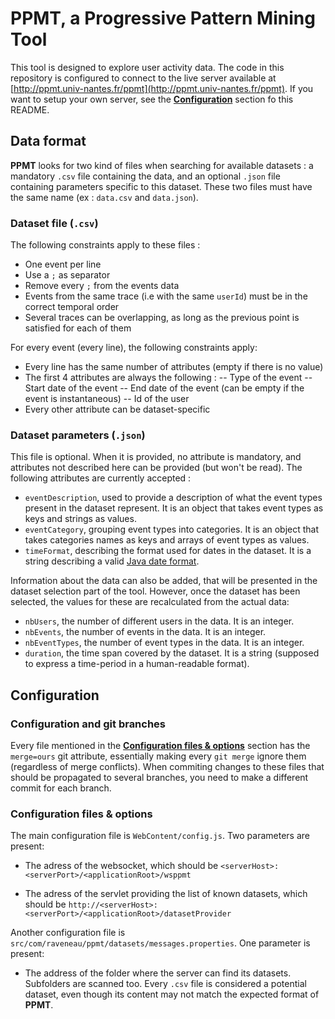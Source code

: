 # PPMT, a Progressive Pattern Mining Tool

This tool is designed to explore user activity data.
The code in this repository is configured to connect to the live server available at [http://ppmt.univ-nantes.fr/ppmt](http://ppmt.univ-nantes.fr/ppmt). If you want to setup your own server, see the **[Configuration](#configuration)** section fo this README. 

## Data format

**PPMT** looks for two kind of files when searching for available datasets : a mandatory `.csv` file containing the data, and an optional `.json` file containing parameters specific to this dataset. These two files must have the same name (ex : `data.csv` and `data.json`).

### Dataset file (`.csv`)

The following constraints apply to these files :

- One event per line
- Use a `;` as separator
- Remove every `;` from the events data
- Events from the same trace (i.e with the same `userId`) must be in the correct temporal order 
- Several traces can be overlapping, as long as the previous point is satisfied for each of them

For every event (every line), the following constraints apply:

- Every line has the same number of attributes (empty if there is no value)
- The first 4 attributes are always the following :
-- Type of the event
-- Start date of the event
-- End date of the event (can be empty if the event is instantaneous)
-- Id of the user 
- Every other attribute can be dataset-specific

### Dataset parameters (`.json`)

This file is optional. When it is provided, no attribute is mandatory, and attributes not described here can be provided (but won't be read). The following attributes are currently accepted :

- `eventDescription`, used to provide a description of what the event types present in the dataset represent. It is an object that takes event types as keys and strings as values. 
- `eventCategory`, grouping event types into categories. It is an object that takes categories names as keys and arrays of event types as values.
- `timeFormat`, describing the format used for dates in the dataset. It is a string describing a valid [Java date format](http://docs.oracle.com/javase/7/docs/api/java/text/SimpleDateFormat.html).

Information about the data can also be added, that will be presented in the dataset selection part of the tool. However, once the dataset has been selected, the values for these are recalculated from the actual data:

- `nbUsers`, the number of different users in the data. It is an integer.
- `nbEvents`, the number of events in the data. It is an integer.
- `nbEventTypes`, the number of event types in the data. It is an integer.
- `duration`, the time span covered by the dataset. It is a string (supposed to express a time-period in a human-readable format).

## Configuration

### Configuration and git branches

Every file mentioned in the **[Configuration files & options](#configuration-files--options)** section has the `merge=ours` git attribute, essentially making every `git merge` ignore them (regardless of merge conflicts). When commiting changes to these files that should be propagated to several branches, you need to make a different commit for each branch.

### Configuration files & options

The main configuration file is `WebContent/config.js`. Two parameters are present:

- The adress of the websocket, which should be `<serverHost>:<serverPort>/<applicationRoot>/wsppmt`

- The adress of the servlet providing the list of known datasets, which should be `http://<serverHost>:<serverPort>/<applicationRoot>/datasetProvider`

Another configuration file is `src/com/raveneau/ppmt/datasets/messages.properties`. One parameter is present:

- The address of the folder where the server can find its datasets. Subfolders are scanned too. Every `.csv` file is considered a potential dataset, even though its content may not match the expected format of **PPMT**.